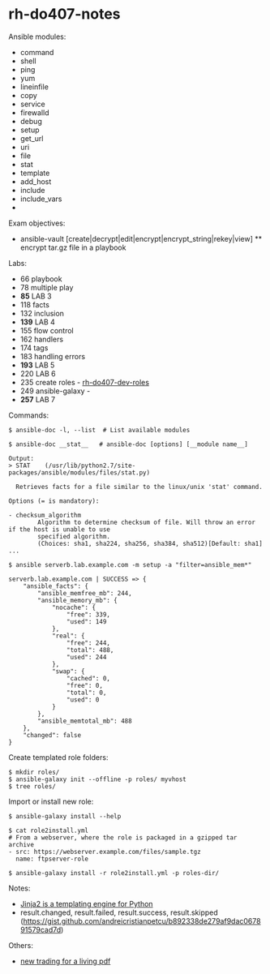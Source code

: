 # rh-do407-notes

Ansible modules:
* command
* shell
* ping
* yum
* lineinfile
* copy
* service
* firewalld
* debug
* setup
* get_url
* uri
* file
* stat
* template
* add_host
* include
* include_vars
* 

Exam objectives:
* ansible-vault [create|decrypt|edit|encrypt|encrypt_string|rekey|view]
** encrypt tar.gz file in a playbook

Labs:
* 66 playbook
* 78 multiple play
* __85__ LAB 3
* 118 facts
* 132 inclusion
* __139__ LAB 4
* 155 flow control
* 162 handlers
* 174 tags
* 183 handling errors
* __193__ LAB 5
* 220 LAB 6
* 235 create roles - [rh-do407-dev-roles](https://github.com/WallaceTan/rh-do407-dev-roles)
* 249 ansible-galaxy - []()
* __257__ LAB 7

Commands:
```
$ ansible-doc -l, --list  # List available modules
```

```
$ ansible-doc __stat__   # ansible-doc [options] [__module name__]

Output:
> STAT    (/usr/lib/python2.7/site-packages/ansible/modules/files/stat.py)

  Retrieves facts for a file similar to the linux/unix 'stat' command.

Options (= is mandatory):

- checksum_algorithm
        Algorithm to determine checksum of file. Will throw an error if the host is unable to use
        specified algorithm.
        (Choices: sha1, sha224, sha256, sha384, sha512)[Default: sha1]
...
```

```
$ ansible serverb.lab.example.com -m setup -a "filter=ansible_mem*"

serverb.lab.example.com | SUCCESS => {
    "ansible_facts": {
        "ansible_memfree_mb": 244, 
        "ansible_memory_mb": {
            "nocache": {
                "free": 339, 
                "used": 149
            }, 
            "real": {
                "free": 244, 
                "total": 488, 
                "used": 244
            }, 
            "swap": {
                "cached": 0, 
                "free": 0, 
                "total": 0, 
                "used": 0
            }
        }, 
        "ansible_memtotal_mb": 488
    }, 
    "changed": false
}
```

Create templated role folders:
```
$ mkdir roles/
$ ansible-galaxy init --offline -p roles/ myvhost
$ tree roles/
```

Import or install new role:
```
$ ansible-galaxy install --help

$ cat role2install.yml
# From a webserver, where the role is packaged in a gzipped tar archive
- src: https://webserver.example.com/files/sample.tgz
  name: ftpserver-role

$ ansible-galaxy install -r role2install.yml -p roles-dir/
```

Notes:
* [Jinja2 is a templating engine for Python](http://jinja.pocoo.org/docs/2.10/)
* result.changed, result.failed, result.success, result.skipped (https://gist.github.com/andreicristianpetcu/b892338de279af9dac067891579cad7d)

Others:
* [new trading for a living pdf](https://drive.google.com/open?id=1mSqBpsROfCTxnJIa_5K8KnDMkYICnac9)
